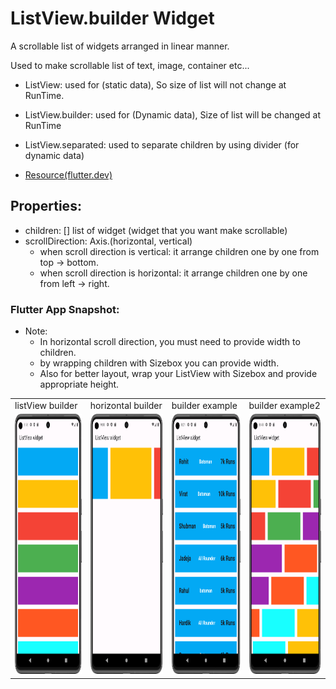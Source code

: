 # ListView.builder Widget

A scrollable list of widgets arranged in linear manner.

Used to make scrollable list of text, image, container etc...

- ListView: used for (static data), So size of list will not change at RunTime.
- ListView.builder: used for (Dynamic data), Size of list will be changed at RunTime
- ListView.separated: used to separate children by using divider (for dynamic data)

- [Resource(flutter.dev)](https://api.flutter.dev/flutter/widgets/ListView-class.html)

## Properties:
   - children: [] list of widget (widget that you want make scrollable)
   - scrollDirection: Axis.(horizontal, vertical)
     - when scroll direction is vertical: it arrange children one by one from top -> bottom.
     - when scroll direction is horizontal: it arrange children one by one from left -> right.
 


### Flutter App Snapshot:

- Note:
  - In horizontal scroll direction, you must need to provide width to children.
  - by wrapping children with Sizebox you can provide width.
  - Also for better layout, wrap your ListView with Sizebox and provide appropriate height.

<table>
  <tr>
    <td>listView builder</td>
     <td>horizontal builder</td>
     <td>builder example</td>
     <td>builder example2</td>
  </tr>
  <tr>
    <td><img src="Screenshot/listview_builder.png" width=200 height=416></td>
    <td><img src="Screenshot/horizontal_builder.png" width=200 height=416></td>
    <td><img src="Screenshot/builder_example.png" width=200 height=416></td>
    <td><img src="Screenshot/builder_example2.png" width=200 height=416></td>

  </tr>
 </table>
